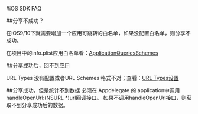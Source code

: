 #iOS SDK FAQ




##分享不成功？


在iOS9/10下就需要增加一个应用可跳转的白名单，如果没配置白名单，则分享不成功。

在项目中的info.plist应用白名单看：<a href="https://docs.jiguang.cn/jshare/client/iOS/ios_sdk/#xcode">ApplicationQueriesSchemes</a>


##分享成功后，回不到应用

URL Types 没有配置或者URL Schemes 格式不对；查看：<a href="https://docs.jiguang.cn/jshare/client/iOS/ios_sdk/#xcode">URL Types设置</a>


##分享成功，但是统计不到数据
必须在 Appdelegate 的 application中调用handleOpenUrl:(NSURL *)url回调接口。 如果不调用handleOpenUrl接口，则获取不到分享成功后的数据。


